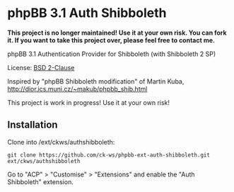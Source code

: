 # phpBB 3.1 Auth Shibboleth

**This project is no longer maintained! Use it at your own risk. You can fork it. If you want to take this project over, please feel free to contact me.**

phpBB 3.1 Authentication Provider for Shibboleth (with Shibboleth 2 SP)

License: [BSD 2-Clause](LICENSE)

Inspired by "phpBB Shibboleth modification" of Martin Kuba, http://dior.ics.muni.cz/~makub/phpbb_shib.html



This project is work in progress! Use it at your own risk!

## Installation

Clone into /ext/ckws/authshibboleth:

    git clone https://github.com/ck-ws/phpbb-ext-auth-shibboleth.git ext/ckws/authshibboleth

Go to "ACP" > "Customise" > "Extensions" and enable the "Auth Shibboleth" extension.
